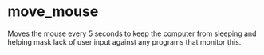 # move_mouse

Moves the mouse every 5 seconds to keep the computer from sleeping and helping mask lack of user input against any programs that monitor this.
